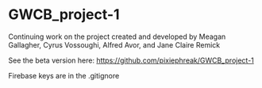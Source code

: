 # GWCB_project-1

Continuing work on the project created and developed by Meagan Gallagher, Cyrus Vossoughi, Alfred Avor, and Jane Claire Remick

See the beta version here: https://github.com/pixiephreak/GWCB_project-1

Firebase keys are in the .gitignore
